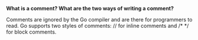 **What is a comment? What are the two ways of writing a comment?**

Comments are ignored by the Go compiler and are there for programmers to read. Go supports two styles of comments: 
// for inline comments and /* */ for block comments. 